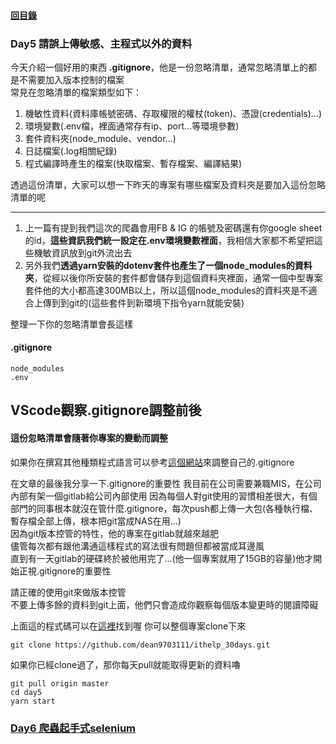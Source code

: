 #### [回目錄](../README.md)
### Day5 請誤上傳敏感、主程式以外的資料

今天介紹一個好用的東西 **.gitignore**，他是一份忽略清單，通常忽略清單上的都是不需要加入版本控制的檔案  
常見在忽略清單的檔案類型如下：
1. 機敏性資料(資料庫帳號密碼、存取權限的權杖(token)、憑證(credentials)...)
2. 環境變數(.env檔，裡面通常存有ip、port...等環境參數)
3. 套件資料夾(node_module、vendor...)
4. 日誌檔案(.log相關紀錄)
5. 程式編譯時產生的檔案(快取檔案、暫存檔案、編譯結果)

透過這份清單，大家可以想一下昨天的專案有哪些檔案及資料夾是要加入這份忽略清單的呢  

------------------------

1. 上一篇有提到我們這次的爬蟲會用FB & IG 的帳號及密碼還有你google sheet的id，**這些資訊我們統一設定在.env環境變數裡面**，我相信大家都不希望把這些機敏資訊放到git外流出去  
2. 另外我們**透過yarn安裝的dotenv套件也產生了一個node_modules的資料夾**，從經以後你所安裝的套件都會儲存到這個資料夾裡面，通常一個中型專案套件他的大小都高達300MB以上，所以這個node_modules的資料夾是不適合上傳到到git的(這些套件到新環境下指令yarn就能安裝)  

整理一下你的忽略清單會長這樣
#### .gitignore
```
node_modules
.env
```
VScode觀察.gitignore調整前後
----


#### 這份忽略清單會隨著你專案的變動而調整  
如果你在撰寫其他種類程式語言可以參考[這個網站](https://github.com/github/gitignore)來調整自己的.gitignore  

在文章的最後我分享一下.gitignore的重要性
我目前在公司需要兼職MIS，在公司內部有架一個gitlab給公司內部使用
因為每個人對git使用的習慣相差很大，有個部門的同事根本就沒在管什麼.gitignore，每次push都上傳一大包(各種執行檔、暫存檔全部上傳，根本把git當成NAS在用...)  
因為git版本控管的特性，他的專案在gitlab就越來越肥  
儘管每次都有跟他溝通這樣程式的寫法很有問題但都被當成耳邊風   
直到有一天gitlab的硬碟終於被他用完了...(他一個專案就用了15GB的容量)他才開始正視.gitignore的重要性  

請正確的使用git來做版本控管  
不要上傳多餘的資料到git上面，他們只會造成你觀察每個版本變更時的閱讀障礙

上面這的程式碼可以在[這裡](https://github.com/dean9703111/ithelp_30days/day5)找到喔
你可以整個專案clone下來  
```
git clone https://github.com/dean9703111/ithelp_30days.git
```
如果你已經clone過了，那你每天pull就能取得更新的資料嚕  
```
git pull origin master
cd day5
yarn start
```
### [Day6 爬蟲起手式selenium](../day6/README.md)